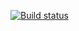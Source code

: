 [![Build status](https://ci.appveyor.com/api/projects/status/3fgfhfv8lfix53uf/branch/main?svg=true)](https://ci.appveyor.com/project/Andrey-Khyarginen/patterns/branch/main)
